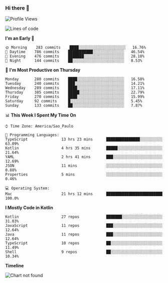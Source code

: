 ### Hi there 👋

<!--
**fernandonogueira/fernandonogueira** is a ✨ _special_ ✨ repository because its `README.md` (this file) appears on your GitHub profile.

Here are some ideas to get you started:

- 🔭 I’m currently working on ...
- 🌱 I’m currently learning ...
- 👯 I’m looking to collaborate on ...
- 🤔 I’m looking for help with ...
- 💬 Ask me about ...
- 📫 How to reach me: ...
- 😄 Pronouns: ...
- ⚡ Fun fact: ...
-->

<!--START_SECTION:waka-->
![Profile Views](http://img.shields.io/badge/Profile%20Views-0-blue)

![Lines of code](https://img.shields.io/badge/From%20Hello%20World%20I%27ve%20Written-594844%20lines%20of%20code-blue)

**I'm an Early 🐤** 

```text
🌞 Morning    283 commits    ████░░░░░░░░░░░░░░░░░░░░░   16.76% 
🌆 Daytime    786 commits    ███████████░░░░░░░░░░░░░░   46.54% 
🌃 Evening    476 commits    ███████░░░░░░░░░░░░░░░░░░   28.18% 
🌙 Night      144 commits    ██░░░░░░░░░░░░░░░░░░░░░░░   8.53%

```
📅 **I'm Most Productive on Thursday** 

```text
Monday       280 commits    ████░░░░░░░░░░░░░░░░░░░░░   16.58% 
Tuesday      240 commits    ███░░░░░░░░░░░░░░░░░░░░░░   14.21% 
Wednesday    289 commits    ████░░░░░░░░░░░░░░░░░░░░░   17.11% 
Thursday     385 commits    █████░░░░░░░░░░░░░░░░░░░░   22.79% 
Friday       270 commits    ████░░░░░░░░░░░░░░░░░░░░░   15.99% 
Saturday     92 commits     █░░░░░░░░░░░░░░░░░░░░░░░░   5.45% 
Sunday       133 commits    ██░░░░░░░░░░░░░░░░░░░░░░░   7.87%

```


📊 **This Week I Spent My Time On** 

```text
⌚︎ Time Zone: America/Sao_Paulo

💬 Programming Languages: 
TypeScript               13 hrs 23 mins      ███████████████░░░░░░░░░░   63.09% 
Kotlin                   4 hrs 35 mins       █████░░░░░░░░░░░░░░░░░░░░   21.64% 
YAML                     2 hrs 41 mins       ███░░░░░░░░░░░░░░░░░░░░░░   12.69% 
JSON                     11 mins             ░░░░░░░░░░░░░░░░░░░░░░░░░   0.88% 
Properties               5 mins              ░░░░░░░░░░░░░░░░░░░░░░░░░   0.46%

💻 Operating System: 
Mac                      21 hrs 12 mins      █████████████████████████   100.0%

```

**I Mostly Code in Kotlin** 

```text
Kotlin                   27 repos            ███████░░░░░░░░░░░░░░░░░░   31.03% 
JavaScript               11 repos            ███░░░░░░░░░░░░░░░░░░░░░░   12.64% 
Java                     11 repos            ███░░░░░░░░░░░░░░░░░░░░░░   12.64% 
TypeScript               10 repos            ██░░░░░░░░░░░░░░░░░░░░░░░   11.49% 
Shell                    9 repos             ██░░░░░░░░░░░░░░░░░░░░░░░   10.34%

```


**Timeline**

![Chart not found](https://raw.githubusercontent.com/fernandonogueira/fernandonogueira/master/charts/bar_graph.png) 


<!--END_SECTION:waka-->

